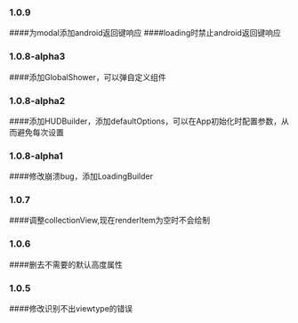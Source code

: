 ### 1.0.9
####为modal添加android返回键响应
####loading时禁止android返回键响应

### 1.0.8-alpha3
####添加GlobalShower，可以弹自定义组件

### 1.0.8-alpha2
####添加HUDBuilder，添加defaultOptions，可以在App初始化时配置参数，从而避免每次设置

### 1.0.8-alpha1
####修改崩溃bug，添加LoadingBuilder

### 1.0.7

####调整collectionView,现在renderItem为空时不会绘制

### 1.0.6

####删去不需要的默认高度属性

### 1.0.5

####修改识别不出viewtype的错误

